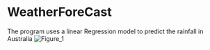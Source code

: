 # WeatherForeCast
The program uses a linear Regression model to predict  the rainfall in Australia 
![Figure_1](https://github.com/Abhishek-Mahato/WeatherForeCast/assets/100375964/4c5ffc06-d693-4411-8c95-f7dc2b445aa7)
